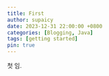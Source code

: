 ```yaml
---
title: First
author: supaicy
date: 2023-12-31 22:00:00 +0800
categories: [Blogging, Java]
tags: [getting started]
pin: true
---
```


첫 임.
